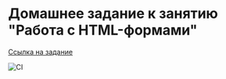 # Домашнее задание к занятию "Работа с HTML-формами"

[Ссылка на задание](https://github.com/netology-code/ahj-homeworks/tree/AHJ-50/events)

![CI](https://github.com/Artyouhan/Dom-2/actions/workflows/webpack.yml/badge.svg)

